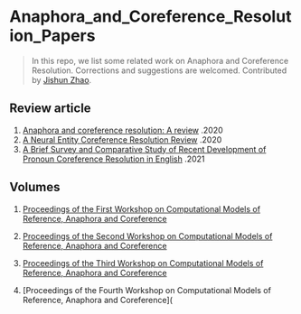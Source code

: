 # Anaphora_and_Coreference_Resolution_Papers
> In this repo, we list some related work on Anaphora and Coreference Resolution. Corrections and suggestions are welcomed. Contributed by [Jishun Zhao](https://github.com/DgCtRbt).



## Review article

1. [Anaphora and coreference resolution: A review](https://w.sentic.net/anaphora-and-coreference-resolution.pdf) .2020
2. [A Neural Entity Coreference Resolution Review](https://arxiv.org/abs/1910.09329) .2020
3. [A Brief Survey and Comparative Study of Recent Development of Pronoun Coreference Resolution in English](https://aclanthology.org/2021.crac-1.1.pdf) .2021



## Volumes

1. [Proceedings of the First Workshop on Computational Models of Reference, Anaphora and Coreference](https://aclanthology.org/W18-07.pdf)

2. [Proceedings of the Second Workshop on Computational Models of Reference, Anaphora and Coreference](https://aclanthology.org/W19-2800.pdf)

3. [Proceedings of the Third Workshop on Computational Models of Reference, Anaphora and Coreference](https://aclanthology.org/2020.crac-1.0.pdf)

4. [Proceedings of the Fourth Workshop on Computational Models of Reference, Anaphora and Coreference](
